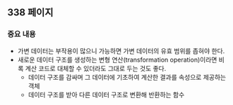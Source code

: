 ## 338 페이지

### 중요 내용

- 가변 데이터는 부작용이 많으니 가능하면 가변 데이터의 유효 범위를 좁혀야 한다.
- 새로운 데이터 구조를 생성하는 변형 연산(transformation operation)이라면 비록 계산 코드로 대체할 수 있더라도 그대로 두는 것도 좋다.
  - 데이터 구조를 감싸며 그 데이터에 기초하여 계산한 결과를 속성으로 제공하는 객체
  - 데이터 구조를 받아 다른 데이터 구조로 변환해 반환하는 함수
